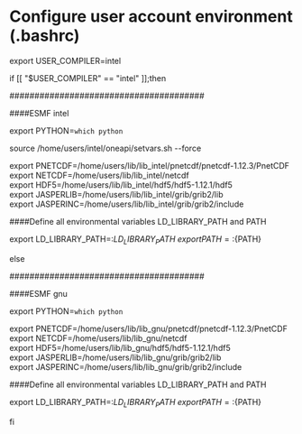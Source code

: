 # Configure user account environment (.bashrc)
export USER_COMPILER=intel

if [[ "$USER_COMPILER" == "intel" ]];then

#######################################

####ESMF intel

export PYTHON=`which python` 

source /home/users/intel/oneapi/setvars.sh --force

export PNETCDF=/home/users/lib/lib_intel/pnetcdf/pnetcdf-1.12.3/PnetCDF \
export NETCDF=/home/users/lib/lib_intel/netcdf \
export HDF5=/home/users/lib/lib_intel/hdf5/hdf5-1.12.1/hdf5 \
export JASPERLIB=/home/users/lib/lib_intel/grib/grib2/lib \
export JASPERINC=/home/users/lib/lib_intel/grib/grib2/include 

####Define all environmental variables LD_LIBRARY_PATH and PATH 

export LD_LIBRARY_PATH=:${LD_LIBRARY_PATH}     \
export PATH=:${PATH}

else

#######################################

####ESMF gnu 

export PYTHON=`which python` 

export PNETCDF=/home/users/lib/lib_gnu/pnetcdf/pnetcdf-1.12.3/PnetCDF \
export NETCDF=/home/users/lib/lib_gnu/netcdf \
export HDF5=/home/users/lib/lib_gnu/hdf5/hdf5-1.12.1/hdf5 \
export JASPERLIB=/home/users/lib/lib_gnu/grib/grib2/lib \
export JASPERINC=/home/users/lib/lib_gnu/grib/grib2/include 

####Define all environmental variables LD_LIBRARY_PATH and PATH 

export LD_LIBRARY_PATH=:${LD_LIBRARY_PATH} \
export PATH=:${PATH}

fi

